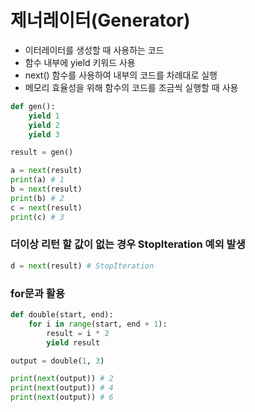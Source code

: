 # 제너레이터(Generator)

- 이터레이터를 생성할 때 사용하는 코드
- 함수 내부에 yield 키워드 사용
- next() 함수를 사용하여 내부의 코드를 차례대로 실행
- 메모리 효율성을 위해 함수의 코드를 조금씩 실행할 때 사용

```python
def gen():
    yield 1
    yield 2
    yield 3

result = gen()

a = next(result)
print(a) # 1
b = next(result)
print(b) # 2
c = next(result)
print(c) # 3
```

### 더이상 리턴 할 값이 없는 경우 StopIteration 예외 발생

```python
d = next(result) # StopIteration
```

### for문과 활용

```python
def double(start, end):
    for i in range(start, end + 1):
        result = i * 2
        yield result

output = double(1, 3)

print(next(output)) # 2
print(next(output)) # 4
print(next(output)) # 6
```

